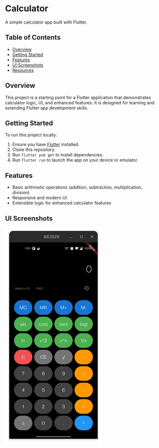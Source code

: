 # Calculator

A simple calculator app built with Flutter.

## Table of Contents
- [Overview](#overview)
- [Getting Started](#getting-started)
- [Features](#features)
- [UI Screenshots](#ui-screenshots)
- [Resources](#resources)

## Overview
This project is a starting point for a Flutter application that demonstrates calculator logic, UI, and enhanced features. It is designed for learning and extending Flutter app development skills.

## Getting Started
To run this project locally:
1. Ensure you have [Flutter](https://flutter.dev/docs/get-started/install) installed.
2. Clone this repository.
3. Run `flutter pub get` to install dependencies.
4. Run `flutter run` to launch the app on your device or emulator.

## Features
- Basic arithmetic operations (addition, subtraction, multiplication, division)
- Responsive and modern UI
- Extensible logic for enhanced calculator features

## UI Screenshots



![Calculator UI](screenshots/image.png)

